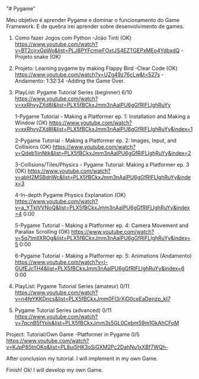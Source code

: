 "# Pygame" 

Meu objetivo é aprender Pygame e dominar o funcionamento do Game Framework. 
E de quebra irei aprender sobre desenvolvimento de games. 

1) Como fazer Jogos com Python -João Tinti (OK)
https://www.youtube.com/watch?v=BT2cjrxGpWo&list=PLJ8PYFcmwFOxtJS4EZTGEPxMEo4YdbxdQ
-Projeto snake (OK)


2) Projeto: Learning pygame by making Flappy Bird -Clear Code (OK)
https://www.youtube.com/watch?v=UZg49z76cLw&t=527s
-Andamento: 1:32:34 -Adding the Game Over.


3) PlayList: Pygame Tutorial Series (beginner) 6/10 
https://www.youtube.com/watch?v=xxRhvyZXd8I&list=PLX5fBCkxJmm3nAalPU6gGfRIFLlghRuYy

    1-Pygame Tutorial - Making a Platformer ep. 1: Installation and Making a Window (OK)
    https://www.youtube.com/watch?v=xxRhvyZXd8I&list=PLX5fBCkxJmm3nAalPU6gGfRIFLlghRuYy&index=1

    2-Pygame Tutorial - Making a Platformer ep. 2: Images, Input, and Collisions (OK)
    https://www.youtube.com/watch?v=Qdeb1iinNtk&list=PLX5fBCkxJmm3nAalPU6gGfRIFLlghRuYy&index=2

    3-Collisions/Tiles/Physics - Pygame Tutorial: Making a Platformer ep. 3 (OK)
    https://www.youtube.com/watch?v=abH2MSBdnWc&list=PLX5fBCkxJmm3nAalPU6gGfRIFLlghRuYy&index=3

    4-In-depth Pygame Physics Explanation (OK)
    https://www.youtube.com/watch?v=a_YTklVVNoQ&list=PLX5fBCkxJmm3nAalPU6gGfRIFLlghRuYy&index=4
    0:00

    5-Pygame Tutorial - Making a Platformer ep. 4: Camera Movement and Parallax Scrolling (OK)
    https://www.youtube.com/watch?v=5q7tmIlXROg&list=PLX5fBCkxJmm3nAalPU6gGfRIFLlghRuYy&index=5
    0:00

    6-Pygame Tutorial - Making a Platformer ep. 5: Animations (Andamento)
    https://www.youtube.com/watch?v=l-GUfEJcTH4&list=PLX5fBCkxJmm3nAalPU6gGfRIFLlghRuYy&index=6
    0:00

4) PlayList: Pygame Tutorial Series (amateur) 0/11
https://www.youtube.com/watch?v=n4feYKKDncs&list=PLX5fBCkxJmm0FI3rXjD0ceEaDenzp_kI7


5) Pygame Tutorial Series (advanced) 0/11
https://www.youtube.com/watch?v=7qcnB5fYsIs&list=PLX5fBCkxJmm3s5GL0Cebm59m1GkAhCFoM


Project: Tutorial/Own Game -Platformer in Pygame 0/5
https://www.youtube.com/watch?v=KJpP85tnOKg&list=PL8ui5HK3oSiGXM2Pc2DahNu1xXBf7WQh-

After conclusion my tutorial. I will implement in my own Game. 

Finish! Ok! I will develop my own Game. 